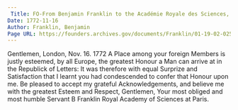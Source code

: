 ```yaml
---
 Title: FO-From Benjamin Franklin to the Académie Royale des Sciences, 16 November 1772
Date: 1772-11-16
Author: Franklin, Benjamin
Page URL: https://founders.archives.gov/documents/Franklin/01-19-02-0251
---
```


Gentlemen,
London, Nov. 16. 1772
A Place among your foreign Members is justly esteemed, by all Europe, the greatest Honour a Man can arrive at in the Republick of Letters: It was therefore with equal Surprize and Satisfaction that I learnt you had condescended to confer that Honour upon me. Be pleased to accept my grateful Acknowledgements, and believe me with the greatest Esteem and Respect, Gentlemen, Your most obliged and most humble Servant
B Franklin
Royal Academy of Sciences at Paris.


